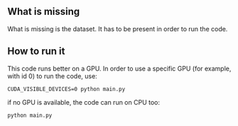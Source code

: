 ## What is missing
What is missing is the dataset. It has to be present in order to run the code.

## How to run it
This code runs better on a GPU.
In order to use a specific GPU (for example, with id 0) to run the code, use:

	CUDA_VISIBLE_DEVICES=0 python main.py

if no GPU is available, the code can run on CPU too:
			
	python main.py
